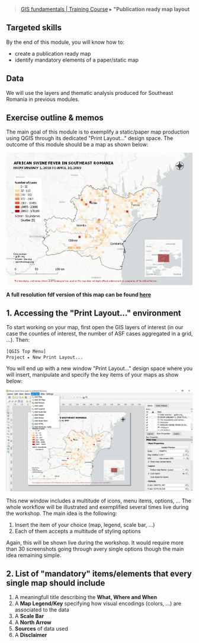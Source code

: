> [GIS fundamentals | Training Course](agenda.md) ▸ **"Publication ready map layout**

## Targeted skills
By the end of this module, you will know how to:
* create a publication ready map
* identify mandatory elements of a paper/static map


## Data
We will use the layers and thematic analysis produced for Southeast Romania in previous modules.

## Exercise outline & memos
The main goal of this module is to exemplify a static/paper map production using QGIS through its dedicated "Print Layout..." design space. The outcome of this module should be a map as shown below:


<img src="img/publication-ready-map.PNG" width=600>


**A full resolution fdf version of this map can be found [here](https://github.com/franckalbinet/gis-training-jelsa/blob/master/src/img/publication-ready-map.pdf)**

## 1. Accessing the "Print Layout..." environment

To start working on your map, first open the GIS layers of interest (in our case the counties of interest, the number of ASF cases aggregated in a grid, ...). Then:

```
[QGIS Top Menu] 
Project ▸ New Print Layout...
```

You will end up with a new window "Print Layout..." design space where you will insert, manipulate and specify the key items of your maps as show below:

<img src="img/print-layout-overview.PNG" width=800>

This new window includes a multitude  of icons, menu items, options, ... The whole workflow will be illustrated and exemplified several times live during the workshop. The main idea is the following:

1. Insert the item of your choice (map, legend, scale bar, ...)
2. Each of them accepts a multitude of styling options 

Again, this will be shown live during the workshop. It would require more than 30 screenshots going through avery single options though the main idea remaining simple.

## 2. List of **"mandatory"** items/elements that every single map should include

  1. A meaningfull title describing the **What, Where and When**
  2. A **Map Legend/Key** specifying how visual encodings (colors, ...) are associated to the data
  3. A **Scale Bar**
  4. A **North Arrow**
  5. **Sources** of data used
  6. A **Disclaimer**





